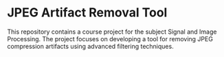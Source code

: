 # JPEG Artifact Removal Tool

This repository contains a course project for the subject Signal and Image Processing. The project focuses on developing a tool for removing JPEG compression artifacts using advanced filtering techniques.